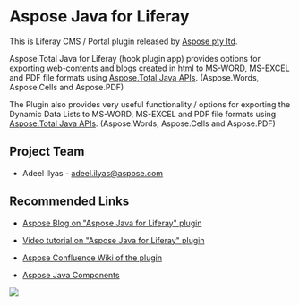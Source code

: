 # Aspose Java for Liferay

This is Liferay CMS / Portal plugin released by [Aspose pty ltd](http://www.aspose.com).

Aspose.Total Java for Liferay (hook plugin app) provides options for exporting web-contents and blogs created in html to MS-WORD, MS-EXCEL and PDF file formats using [Aspose.Total Java APIs](http://www.aspose.com/java/total-component.aspx). (Aspose.Words, Aspose.Cells and Aspose.PDF) 

The Plugin also provides very useful functionality / options for exporting the Dynamic Data Lists to MS-WORD, MS-EXCEL and PDF file formats using [Aspose.Total Java APIs](http://www.aspose.com/java/total-component.aspx). (Aspose.Words, Aspose.Cells and Aspose.PDF) 

## Project Team

* Adeel Ilyas - adeel.ilyas@aspose.com


## Recommended Links

*   [Aspose Blog on "Aspose Java for Liferay" plugin](https://goo.gl/PGQDoH)

*   [Video tutorial on "Aspose Java for Liferay" plugin](http://youtu.be/fJOrL4iD2aA)

*   [Aspose Confluence Wiki of the plugin](http://www.aspose.com/docs/display/totaljava/6.+Aspose.Total+Java+for+Liferay)

*   [Aspose Java Components](http://www.aspose.com/java/total-component.aspx)

![](http://i.imgur.com/IB3pzFP.jpg)
